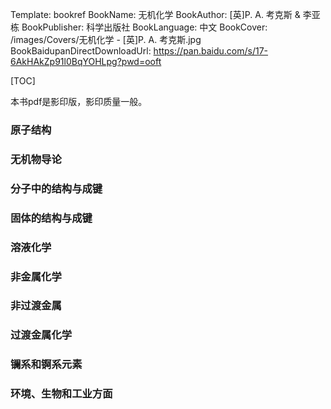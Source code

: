Template: bookref
BookName: 无机化学
BookAuthor: [英]P. A. 考克斯 & 李亚栋
BookPublisher: 科学出版社
BookLanguage: 中文
BookCover: /images/Covers/无机化学 - [英]P. A. 考克斯.jpg
BookBaidupanDirectDownloadUrl: https://pan.baidu.com/s/17-6AkHAkZp91l0BqYOHLpg?pwd=ooft 


[TOC]

本书pdf是影印版，影印质量一般。

### 原子结构

### 无机物导论

### 分子中的结构与成键

### 固体的结构与成键

### 溶液化学

### 非金属化学

### 非过渡金属

### 过渡金属化学

### 镧系和锕系元素

### 环境、生物和工业方面
